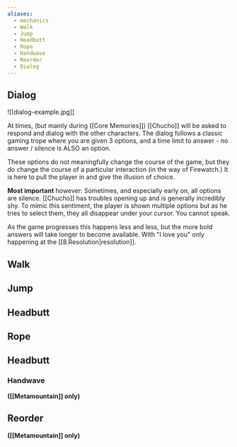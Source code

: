 ```yaml
---
aliases:
  - mechanics
  - Walk
  - Jump
  - Headbutt
  - Rope
  - Handwave
  - Reorder
  - Dialog
---
```

## Dialog
![[dialog-example.jpg]]

At times, (but mainly during [[Core Memories]]) [[Chucho]] will be asked to respond and dialog with the other characters. The dialog follows a classic gaming trope where you are given 3 options, and a time limit to answer - no answer / silence is ALSO an option. 

These options do not meaningfully change the course of the game, but they do change the course of a particular interaction (in the way of Firewatch.) It is here to pull the player in and give the illusion of choice.

**Most important** however: Sometimes, and especially early on, all options are silence. [[Chucho]] has troubles opening up and is generally incredibly shy. To mimic this sentiment, the player is shown multiple options but as he tries to select them, they all disappear under your cursor. You cannot speak.

As the game progresses this happens less and less, but the more bold answers will take longer to become available. With "I love you" only happening at the [[8.Resolution|resolution]].
## Walk
## Jump
## Headbutt
## Rope
## Headbutt 

### Handwave
**([[Metamountain]] only)**
## Reorder 
**([[Metamountain]] only)**